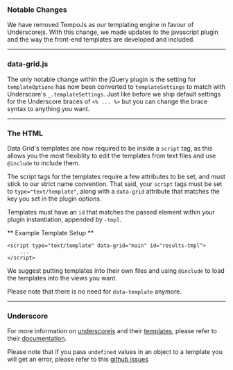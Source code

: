 ### Notable Changes

We have removed TempoJs as our templating engine in favour of Underscorejs. With
this change, we made updates to the javascript plugin and the way the front-end
templates are developed and included.

----------

### data-grid.js

The only notable change within the jQuery plugin is the setting for `templateOptions`
has now been converted to `templateSettings` to match with Underscore's `_.templateSettings`.
Just like before we ship default settings for the Underscore braces of `<% ... %>` but you
can change the brace syntax to anything you want.

----------

### The HTML

Data Grid's templates are now required to be inside a `script` tag, as this allows you
the most flexiblity to edit the templates from text files and use `@include` to include
them.

The script tags for the templates require a few attributes to be set, and must
stick to our strict name convention. That said, your `script` tags must be set to
`type="text/template"`, along with a `data-grid` attribute that matches the key you
set in the plugin options.

Templates must have an `id` that matches the passed element
within your plugin instantiation, appended by `-tmpl`.

** Example Template Setup **

	<script type="text/template" data-grid="main" id="results-tmpl">
		...
	</script>

We suggest putting templates into their own files and using `@include` to load
the templates into the views you want.

Please note that there is no need for `data-template` anymore.

----------

### Underscore

For more information on [underscorejs](http://underscorejs.org/) and their [templates](http://underscorejs.org/#template),
please refer to their [documentation](http://underscorejs.org/).

Please note that if you pass `undefined` values in an object to a template you will get an error,
please refer to this [github issues](https://github.com/jashkenas/underscore/issues/237)
